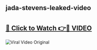 ## jada-stevens-leaked-video 

# <h2><a href="http://freeplayer.one?title=jada-stevens-leaked-video&ref=21J">🔗 Click to Watch 👉🔴 VIDEO</a></h2>

<a href="http://freeplayer.one?title=jada-stevens-leaked-video&ref=21J" rel="nofollow" data-target="animated-image.originalLink"><img src="https://i.ibb.co.com/xMMVF88/686577567.gif" alt="Viral Video Original" style="max-width: 100%; display: inline-block;" data-target="animated-image.originalImage"></a>

